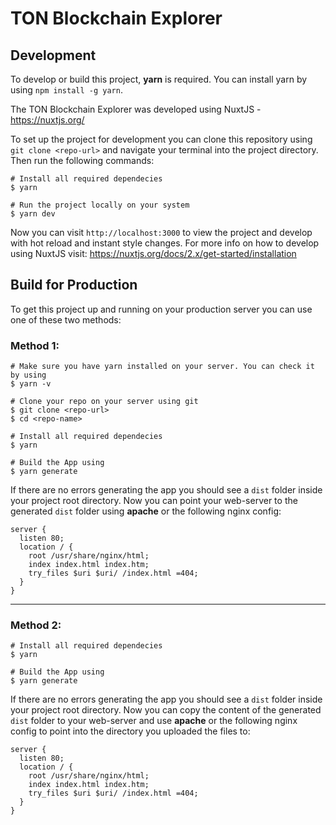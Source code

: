 # TON Blockchain Explorer

## Development
To develop or build this project, **yarn** is required. You can install yarn by using `npm install -g yarn`.

The TON Blockchain Explorer was developed using NuxtJS - https://nuxtjs.org/

To set up the project for development you can clone this repository using `git clone <repo-url>` and navigate your terminal into the project directory. Then run the following commands:
```
# Install all required dependecies
$ yarn

# Run the project locally on your system
$ yarn dev
```
Now you can visit `http://localhost:3000` to view the project and develop with hot reload and instant style changes. For more info on how to develop using NuxtJS visit: https://nuxtjs.org/docs/2.x/get-started/installation


## Build for Production
To get this project up and running on your production server you can use one of these two methods:
### Method 1:
```
# Make sure you have yarn installed on your server. You can check it by using
$ yarn -v

# Clone your repo on your server using git
$ git clone <repo-url>
$ cd <repo-name>

# Install all required dependecies
$ yarn

# Build the App using
$ yarn generate
```
If there are no errors generating the app you should see a `dist` folder inside your project root directory.
Now you can point your web-server to the generated `dist` folder using **apache** or the following nginx config:
```
server {
  listen 80;
  location / {
    root /usr/share/nginx/html;
    index index.html index.htm;
    try_files $uri $uri/ /index.html =404;
  }
}
```
---

### Method 2:
```
# Install all required dependecies
$ yarn

# Build the App using
$ yarn generate
```
If there are no errors generating the app you should see a `dist` folder inside your project root directory.
Now you can copy the content of the generated `dist` folder to your web-server and use **apache** or the following nginx config to point into the directory you uploaded the files to:
```
server {
  listen 80;
  location / {
    root /usr/share/nginx/html;
    index index.html index.htm;
    try_files $uri $uri/ /index.html =404;
  }
}
```

